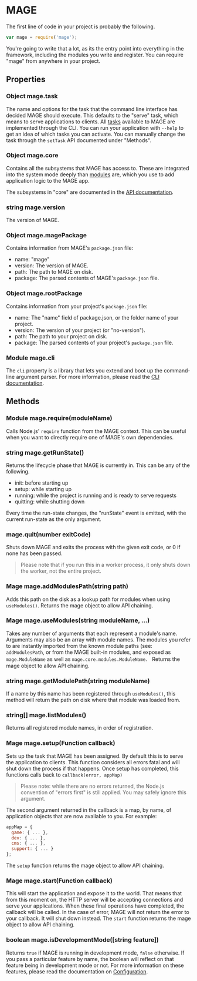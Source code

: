 # MAGE

The first line of code in your project is probably the following.

```javascript
var mage = require('mage');
```

You're going to write that a lot, as its the entry point into everything in the framework, including
the modules you write and register. You can require "mage" from anywhere in your project.

## Properties

### Object mage.task

The name and options for the task that the command line interface has decided MAGE should execute.
This defaults to the "serve" task, which means to serve applications to clients. All
[tasks](../tasks) available to MAGE are implemented through the CLI. You can run your application
with `--help` to get an idea of which tasks you can activate. You can manually change the task
through the `setTask` API documented under "Methods".

### Object mage.core

Contains all the subsystems that MAGE has access to. These are integrated into the system mode
deeply than [modules](../../docs/walkthrough/Modules.md) are, which you use to add application logic
to the MAGE app.

The subsystems in "core" are documented in the [API documentation](../../docs/api/Readme.md).

### string mage.version

The version of MAGE.

### Object mage.magePackage

Contains information from MAGE's `package.json` file:

- name: "mage"
- version: The version of MAGE.
- path: The path to MAGE on disk.
- package: The parsed contents of MAGE's `package.json` file.

### Object mage.rootPackage

Contains information from your project's `package.json` file:

- name: The "name" field of package.json, or the folder name of your project.
- version: The version of your project (or "no-version").
- path: The path to your project on disk.
- package: The parsed contents of your project's `package.json` file.

### Module mage.cli

The `cli` property is a library that lets you extend and boot up the command-line argument parser.
For more information, please read the [CLI documentation](../cli/Readme.md).


## Methods

### Module mage.require(moduleName)

Calls Node.js' `require` function from the MAGE context. This can be useful when you want to
directly require one of MAGE's own dependencies.

### string mage.getRunState()

Returns the lifecycle phase that MAGE is currently in. This can be any of the following.

- init: before starting up
- setup: while starting up
- running: while the project is running and is ready to serve requests
- quitting: while shutting down

Every time the run-state changes, the "runState" event is emitted, with the current run-state as the
only argument.

### mage.quit(number exitCode)

Shuts down MAGE and exits the process with the given exit code, or 0 if none has been passed.

> Please note that if you run this in a worker process, it only shuts down the worker, not the
> entire project.

### Mage mage.addModulesPath(string path)

Adds this path on the disk as a lookup path for modules when using `useModules()`.
Returns the mage object to allow API chaining.

### Mage mage.useModules(string moduleName, ...)

Takes any number of arguments that each represent a module's name. Arguments may also be an array
with module names. The modules you refer to are instantly imported from the known module paths (see:
`addModulesPath`, or from the MAGE built-in modules, and exposed as `mage.ModuleName` as well as
`mage.core.modules.ModuleName`.　Returns the mage object to allow API chaining.

### string mage.getModulePath(string moduleName)

If a name by this name has been registered through `useModules()`, this method will return the path
on disk where that module was loaded from.

### string[] mage.listModules()

Returns all registered module names, in order of registration.

### Mage mage.setup(Function callback)

Sets up the task that MAGE has been assigned. By default this is to serve the application to
clients. This function considers all errors fatal and will shut down the process if that happens.
Once setup has completed, this functions calls back to `callback(error, appMap)`

> Please note: while there are no errors returned, the Node.js convention of "errors first" is still
> applied. You may safely ignore this argument.

The second argument returned in the callback is a map, by name, of application objects that
are now available to you. For example:

```javascript
appMap = {
  game: { ... },
  dev: { ... },
  cms: { ... },
  support: { ... }
};
```

The `setup` function returns the mage object to allow API chaining.

### Mage mage.start(Function callback)

This will start the application and expose it to the world. That means that from this moment on,
the HTTP server will be accepting connections and serve your applications. When these final
operations have completed, the callback will be called. In the case of error, MAGE will not return
the error to your callback. It will shut down instead. The `start` function returns the mage object
to allow API chaining.

### boolean mage.isDevelopmentMode([string feature])

Returns `true` if MAGE is running in development mode, `false` otherwise. If you pass a particular
feature by name, the boolean will reflect on that feature being in development mode or not. For more
information on these features, please read the documentation on
[Configuration](../../docs/walkthrough/Configuration.md).
